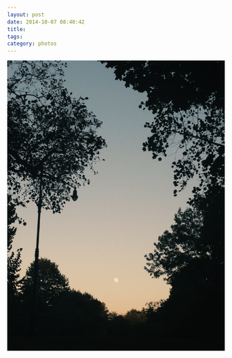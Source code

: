 ```yaml
---
layout: post
date: 2014-10-07 08:40:42
title: 
tags:
category: photos
---
```


![title](/assets/photoblog/moon-sunset.jpg)